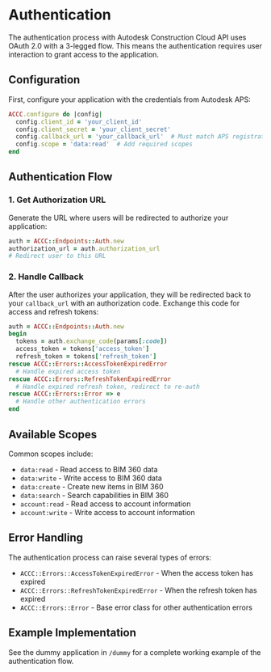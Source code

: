 # Authentication

The authentication process with Autodesk Construction Cloud API uses OAuth 2.0 with
a 3-legged flow. This means the authentication requires user interaction to grant
access to the application.

## Configuration

First, configure your application with the credentials from Autodesk APS:

```ruby
ACCC.configure do |config|
  config.client_id = 'your_client_id'
  config.client_secret = 'your_client_secret'
  config.callback_url = 'your_callback_url'  # Must match APS registration
  config.scope = 'data:read'  # Add required scopes
end
```

## Authentication Flow

### 1. Get Authorization URL

Generate the URL where users will be redirected to authorize your application:

```ruby
auth = ACCC::Endpoints::Auth.new
authorization_url = auth.authorization_url
# Redirect user to this URL
```

### 2. Handle Callback

After the user authorizes your application, they will be redirected back to your
`callback_url` with an authorization code. Exchange this code for access and
refresh tokens:

```ruby
auth = ACCC::Endpoints::Auth.new
begin
  tokens = auth.exchange_code(params[:code])
  access_token = tokens['access_token']
  refresh_token = tokens['refresh_token']
rescue ACCC::Errors::AccessTokenExpiredError
  # Handle expired access token
rescue ACCC::Errors::RefreshTokenExpiredError
  # Handle expired refresh token, redirect to re-auth
rescue ACCC::Errors::Error => e
  # Handle other authentication errors
end
```

## Available Scopes

Common scopes include:

* `data:read` - Read access to BIM 360 data
* `data:write` - Write access to BIM 360 data
* `data:create` - Create new items in BIM 360
* `data:search` - Search capabilities in BIM 360
* `account:read` - Read access to account information
* `account:write` - Write access to account information

## Error Handling

The authentication process can raise several types of errors:

* `ACCC::Errors::AccessTokenExpiredError` - When the access token has expired
* `ACCC::Errors::RefreshTokenExpiredError` - When the refresh token has expired
* `ACCC::Errors::Error` - Base error class for other authentication errors

## Example Implementation

See the dummy application in `/dummy` for a complete working example of the
authentication flow.
